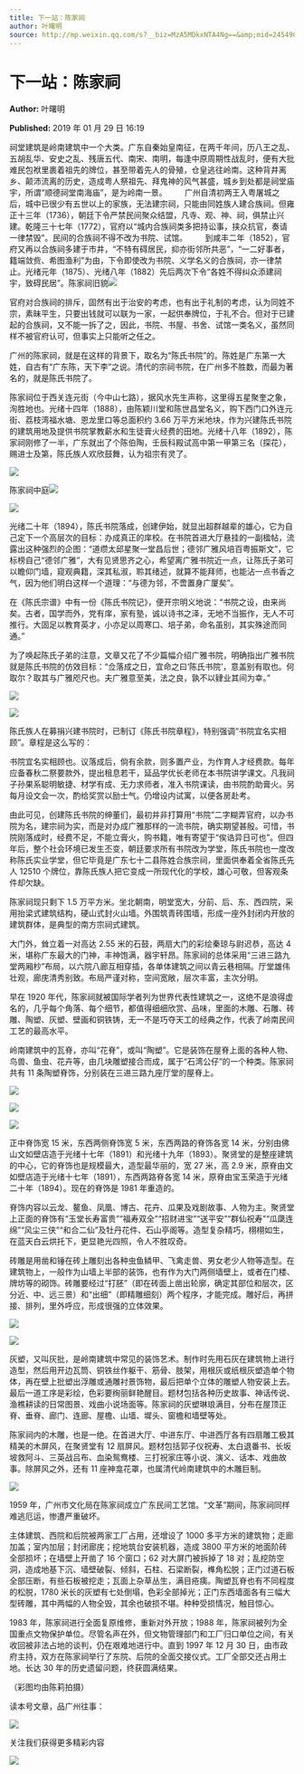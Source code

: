 ```yaml
---
title: 下一站：陈家祠
author: 叶曙明
source: http://mp.weixin.qq.com/s?__biz=MzA5MDkxNTA4Ng==&amp;mid=2454907744&amp;idx=1&amp;sn=e2dbc65e500bb9a48a05d37ae99ac90f&amp;chksm=87a22301b0d5aa1738828458e2dee0038390ad2b1739bc95aa02d79bc31c4e62ab6de8538ea2#rd
---
```


# 下一站：陈家祠

**Author:** 叶曙明

**Published:** 2019 年 01 月 29 日 16:19

祠堂建筑是岭南建筑中一个大类。广东自秦始皇南征，在两千年间，历八王之乱、五胡乱华、安史之乱、残唐五代、南宋、南明，每逢中原周期性战乱时，便有大批难民包袱里裹着祖先的牌位，甚至带着先人的骨殖，仓皇逃往岭南。这种背井离乡、颠沛流离的历史，造成粤人祭祖先、拜鬼神的风气甚盛，城乡到处都是祠堂庙宇，所谓“顺德祠堂南海庙”，是为岭南一景。        广州自清初两王入粤屠城之后，城中已很少有五世以上的家族，无法建宗祠，只能由同姓族人建合族祠。但雍正十三年（1736），朝廷下令严禁民间聚众结盟，凡寺、观、神、祠，俱禁止兴建。乾隆三十七年（1772），官府以“城内合族祠类多把持讼事，挟众抗官，奏请一律禁毁”。民间的合族祠不得不改为书院、试馆。        到咸丰二年（1852），官府又再以合族祠多建于市井，“不特有碍居民，抑亦街邻所共恶”，“一二好事者，籍端敛赀、希图渔利”为由，下令即使改为书院、义学名义的合族祠，亦一律禁止。光绪元年（1875）、光绪八年（1882）先后两次下令“各姓不得纠众添建祠宇，致碍民居”。陈家祠旧貌![](https://mmbiz.qpic.cn/mmbiz_jpg/PJWG74pLsMZnIpzazR7fGCu9ibEZJQ4g1HwIlonpYPDwuRRZdydZ21F983Suejc6lalZChyU6eVbEYWTsOk6ZgA/640?wx_fmt=jpeg)

官府对合族祠的排斥，固然有出于治安的考虑，也有出于礼制的考虑，认为同姓不宗，素昧平生，只要出钱就可以联为一家，一起供奉牌位，于礼不合。但对于已建起的合族祠，又不能一拆了之，因此，书院、书屋、书舍、试馆一类名义，虽然同样不被官府认可，但事实上只能听之任之。

广州的陈家祠，就是在这样的背景下，取名为“陈氏书院”的。陈姓是广东第一大姓，自古有“广东陈，天下李”之说。清代的宗祠书院，在广州多不胜数，而最为著名的，就是陈氏书院了。

陈家祠位于西关连元街（今中山七路），据风水先生声称，这里得五星聚奎之象，洵胜地也。光绪十四年（1888），由陈颖川堂和陈世昌堂名义，购下西门口外连元街、荔枝湾福水塘、恩龙里口等总面积约 3.66 万平方米地块，作为兴建陈氏书院的建筑用地及提供书院掌教薪水和生徒膏火经费的田地。光绪十八年（1892），陈家祠刚修了一半，广东就出了个陈伯陶，壬辰科殿试高中第一甲第三名（探花），赐进士及第，陈氏族人欢欣鼓舞，认为祖宗有灵了。

![](https://mmbiz.qpic.cn/mmbiz_png/Ljib4So7yuWg7mHaRHicetnTdNL9m1Erv6qoEmiclqtgh2n1Qv0544fRCm1CIzbbia6w2TaLC03SLjq9syEMoIAsIg/640?wx_fmt=png)

陈家祠中庭![](https://mmbiz.qpic.cn/mmbiz_jpg/PJWG74pLsMZnIpzazR7fGCu9ibEZJQ4g1w1r4BtxbXpeLKt8Ap5Q168pic6p17DwcltxVgHenGLQEYx3NyMiczu2g/640?wx_fmt=jpeg)

![](https://mmbiz.qpic.cn/mmbiz_png/Ljib4So7yuWg7mHaRHicetnTdNL9m1Erv6vGkLmsmd1wcXmjC3CFc1aaBtMIMGGoOFXarbVaOFjO9BuAsOjcuPRQ/640?wx_fmt=png)

光绪二十年（1894），陈氏书院落成，创建伊始，就显出超群越辈的雄心，它为自己定下一个高层次的目标：办成真正的庠校。在书院首进大厅悬挂的一副楹帖，流露出这种强烈的企图：“道缵太邱星聚一堂昌后世；德邻广雅风培百粤振斯文”，它标榜自己“德邻广雅”，大有见贤思齐之心，希望离广雅书院近一点，让陈氏子弟可以瞻仰门墙，窥观典籍，深其私淑，聆其绪述，就算不能拜师，也能沾一点书香之气，因为他们明白这样一个道理：“与德为邻，不啻置身广厦矣”。

在《陈氏宗谱》中有一份《陈氏书院记》，便开宗明义地说：“书院之设，由来尚矣。古者，国学而外，党有庠，家有塾，诚以诗书之泽，无地不当振作，无人不可推行。大固足以教育英才，小亦足以周寒口、培子弟，命名虽别，其实殊途而同通。”

为了唤起陈氏子弟的注意，文章又花了不少篇幅介绍广雅书院，明确指出广雅书院就是陈氏书院的仿效目标：“佥落成之日，宜命之曰‘陈氏书院’，意盖别有取也。何取尔？取其与广雅咫尺也。夫广雅意至美，法之良，孰不以肄业其间为幸。”

![](https://mmbiz.qpic.cn/mmbiz_png/Ljib4So7yuWg7mHaRHicetnTdNL9m1Erv6ftztEQtXrOu3ibadQEMQjjjr8SQ9g5tXhPT4QccNLYoa5ibSkostHxicA/640?wx_fmt=png)

![](https://mmbiz.qpic.cn/mmbiz_jpg/PJWG74pLsMZnIpzazR7fGCu9ibEZJQ4g1TUywTMPCQ5tUwOe04BgcdQpDOw2OAffQJHh28fKM6SAR8ic8qZu1WBQ/640?wx_fmt=jpeg)

陈氏族人在募捐兴建书院时，已制订《陈氏书院章程》，特别强调“书院宜名实相顾”。章程是这么写的：

书院宜名实相顾也。议落成后，倘有余款，则多置产业，为作育人才经费款。每年应备春秋二祭要款外，提出租息若干，延品学优长老师在本书院讲学课文。凡我祠子孙果系聪明敏捷、材学有成、无力求师者，准入书院课读，由书院酌助膏火。另每月设文会一次，酌给奖赏以励士气。仍增设内试寓，以便各房赴考。

由此可见，创建陈氏书院的绅董们，最初并非打算用“书院”二字糊弄官府，以办书院为名，建宗祠为实，而是对办成广雅那样的一流书院，确实期望甚殷。可惜，书院刚落成时，经费不足，不能立膏火，购书籍，唯有寄望于“俟诰异日可也”。但四年后，整个社会环境已发生丕变，朝廷要求所有书院改为学堂，陈氏书院也一度改称陈氏实业学堂，但它毕竟是广东七十二县陈姓合族宗祠，里面供奉着全省陈氏先人 12510 个牌位，靠陈氏族人把它变成一所现代化的学校，雄心可敬，但客观条件却欠缺。

陈家祠现只剩下 1.5 万平方米。坐北朝南，明堂宽大，分前、后、东、西四院，采用抬梁式建筑结构，硬山式封火山墙。外围筑青砖围墙，形成一座外封闭内开放的建筑群体，是典型的南方宗祠式建筑。

大门外，耸立着一对高达 2.55 米的石鼓，两扇大门的彩绘秦琼与尉迟恭，高达 4 米，堪称广东最大的门神，丰神饱满，器宇轩昂。陈家祠的总体采用“三进三路九堂两厢杪”布局，以六院八廊互相穿插，各单体建筑之间以青云巷相隔。厅堂雄伟壮观，廊庑清秀别致。布局严谨对称，空间宽敞，层次丰富，主次分明。

早在 1920 年代，陈家祠就被国际学者列为世界代表性建筑之一，这绝不是浪得虚名的，几乎每个角落、每个细节，都值得细细欣赏、品味，里面的木雕、石雕、砖雕、陶塑、灰塑、壁画和铜铁铸，无一不是巧夺天工的经典之作，代表了岭南民间工艺的最高水平。

岭南建筑中的瓦脊，亦叫“花脊”，或叫“陶塑”。它是装饰在屋脊上面的各种人物、鸟兽、鱼虫、花卉等，由几块雕塑接合而成，属于“石湾公仔”的一个种类。陈家祠共有 11 条陶塑脊饰，分别装在三进三路九座厅堂的屋脊上。

![](https://mmbiz.qpic.cn/mmbiz_jpg/PJWG74pLsMZnIpzazR7fGCu9ibEZJQ4g1WxaXKavWKYWL31oZYicsWteBm50Acr01Gropz6n7PRoaTRTZAXeZezg/640?wx_fmt=jpeg)

![](https://mmbiz.qpic.cn/mmbiz_jpg/PJWG74pLsMZnIpzazR7fGCu9ibEZJQ4g1GHeDxdaomxTYBMu6Mlro9uVqMNYuyL7QVbMcpOfHhzfpSicqZNXJxvg/640?wx_fmt=jpeg)

![](https://mmbiz.qpic.cn/mmbiz_jpg/PJWG74pLsMZnIpzazR7fGCu9ibEZJQ4g1Aoxsa1B8XHn3CMB2JPs0Xf90QOia4Hf05ic3DoIen8vCtGsicGp9Flh1A/640?wx_fmt=jpeg)

正中脊饰宽 15 米，东西两侧脊饰宽 5 米，东西两路的脊饰各宽 14 米，分别由佛山文如壁店造于光绪十七年（1891）和光绪十九年（1893）。聚贤堂的是整座建筑的中心，它的脊饰也是规模最大，造型最华丽的，宽 27 米，高 2.9 米，原脊由文如壁店造于光绪十七年（1891），东西两路脊各宽 14 米，原脊由宝玉荣造于光绪二十年（1894）。现在的脊饰是 1981 年重造的。

脊饰内容以云龙、鳌鱼、凤凰、博古、花卉、瓜果及戏剧故事、人物为主。聚贤堂上正面的脊饰有“玉堂长寿富贵”“福寿双全”“招财进宝”“送平安”“群仙祝寿”“瓜瓞连绵”“风尘三侠”“和合二仙”及牡丹花件、石山亭阁等。造型复杂精巧，栩栩如生，在蓝天白云烘托下，更显艳光四照，令人不胜叹奇。

砖雕是用凿和锤在砖上雕刻出各种虫鱼鳞甲、飞禽走兽、男女老少人物等造型。在建筑物上，一般作为山墙上半部的装饰，也有作为大门两侧墙壁上，或者在门楼、牌坊等的砌饰。砖雕要经过“打胚”（即在砖面上凿出轮廓，确定其部位和层次，区分近、中、远三景）和“出细”（即精雕细刻）两个程序，才能完成。雕好后，再拼接、排列，里外呼应，形成很强的立体效果。

![](https://mmbiz.qpic.cn/mmbiz_png/Ljib4So7yuWhtu1EXM1efJ7eJ7dibLruMvG3GPMBuZcfCgXFFOtibiaz6aDLSdCRUoibB3acicIWzBSZXYbXCwv0xN3w/640?wx_fmt=png)

![](https://mmbiz.qpic.cn/mmbiz_jpg/PJWG74pLsMZnIpzazR7fGCu9ibEZJQ4g1EHDGthuFozictrbw54sWjghIz79wtZv9sYJ1RPbRadmLjTwjYv59R7A/640?wx_fmt=jpeg)

灰塑，又叫灰批，是岭南建筑中常见的装饰艺术。制作时先用石灰在建筑物上进行造型，然后用开边瓦筒、铜铁丝作躯干、筋骨、肢架，用根灰或纸根灰塑造单个物体，再在壁上批塑出浮雕或通雕衬景饰物，最后把单个立体的雕塑人物安装上去。最后一道工序是彩绘，色彩要绚丽鲜艳醒目。题材包括各种历史故事、神话传说、渔樵耕读的日常图景、戏曲小说场面等。陈家祠的灰塑琳琅满目，分布在屋顶正脊、垂脊、廊门、连廊、屋檐、山墙、墀头、窗檐和墙壁等处。

陈家祠内的木雕，也是一绝。在首进大厅、中进东厅、中进西厅各有四扇雕工极其精美的木屏风，在聚贤堂有 12 扇屏风。题材包括郭子仪祝寿、太白退番书、长坂坡救阿斗、三英战吕布、血染鸳鸯楼、三打祝家庄等小说、演义、话本、戏曲故事。除屏风之外，还有 11 座神龛花罩，也属清代岭南建筑中的木雕巨制。

![](https://mmbiz.qpic.cn/mmbiz_jpg/PJWG74pLsMZnIpzazR7fGCu9ibEZJQ4g1hJLT0ZZdHxdKrATjxQZSbiaHaTyJhhJugbtbIx7mQA6QNeh5HyNtD6g/640?wx_fmt=jpeg)

1959 年，广州市文化局在陈家祠成立广东民间工艺馆。“文革”期间，陈家祠同样难逃厄运，惨遭严重破坏。

主体建筑、西院和后院被两家工厂占用，还增设了 1000 多平方米的建筑物；走廊加盖；室内加层；封闭廊庑；挖地筑台安装机器，造成 3800 平方米的地面阶砖全部损坏；在墙壁上开凿了 16 个窗口；62 对大屏门被拆掉了 18 对；乱挖防空洞，造成地基下沉、墙壁破裂、倾斜，石柱、石梁断裂，榫角松脱；正门过道石板全部压断，有些石板被挖走；瓦面上杂草丛生，满目疮痍。陶塑瓦脊也有不同程度的松脱，1780 米长的灰塑有七处倒塌，色彩全部掉光；正门东西墙面各有三幅大型砖雕，其中两幅的人物全毁，其余也破损不堪。种种受损情况，触目惊心。

1983 年，陈家祠进行全面复原维修，重新对外开放；1988 年，陈家祠被列为全国重点文物保护单位。尽管名声在外，但文物管理部门和工厂归口单位之间，有关收回被非法占地的谈判，仍在艰难地进行中。直到 1997 年 12 月 30 日，由市政府主持，双方在陈家祠举行了东院、后院的全面交接仪式。工厂全部交还占用土地。长达 30 年的历史遗留问题，终获圆满结果。

（彩图均由陈莉拍摄）

读本号文章，品广州往事：

![](https://mmbiz.qpic.cn/mmbiz_png/Ljib4So7yuWjTALEtD9icZc0uHS2cFutrbVJJ7iaEEkCzia42ZbBsPzywhM3LSyxUVrVNPSqiaNsXmmKibJJiaFcLSuRQ/640?wx_fmt=png)

关注我们获得更多精彩内容

![](https://mmbiz.qpic.cn/mmbiz_jpg/PJWG74pLsMZnIpzazR7fGCu9ibEZJQ4g1icEnbH9qDGupQqn0UicpkYy4HpF0mdZXHzjCl00T7o8gNSa6clkrExuA/640?wx_fmt=jpeg)
